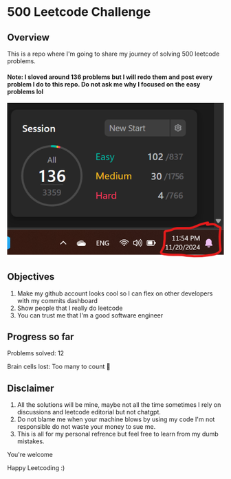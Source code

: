 # 500 Leetcode Challenge
## Overview
This is a repo where I'm going to share my journey of solving 500 leetcode problems. 
#### Note: I sloved around 136 problems but I will redo them and post every problem I do to this repo. Do not ask me why I focused on the easy problems lol
![alt text](pictures/image.png)


## Objectives
1) Make my github account looks cool so I can flex on other developers with my commits dashboard
2) Show people that I really do leetcode
3) You can trust me that I'm a good software engineer

## Progress so far
Problems solved: 12

Brain cells lost: Too many to count 🧠


## Disclaimer
1) All the solutions will be mine, maybe not all the time sometimes I rely on discussions and leetcode editorial but not chatgpt.
2) Do not blame me when your machine blows by using my code I'm not responsible do not waste your money to sue me.
3) This is all for my personal refrence but feel free to learn from my dumb mistakes.


You're welcome 

Happy Leetcoding :)
